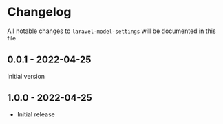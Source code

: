 # Changelog

All notable changes to `laravel-model-settings` will be documented in this file

## 0.0.1 - 2022-04-25

Initial version

## 1.0.0 - 2022-04-25

- Initial release
